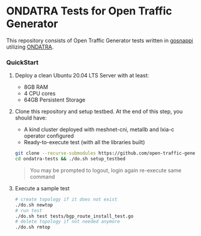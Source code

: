 # ONDATRA Tests for Open Traffic Generator

This repository consists of Open Traffic Generator tests written in [gosnappi](https://pkg.go.dev/github.com/open-traffic-generator/snappi/gosnappi) utilizing [ONDATRA](https://github.com/openconfig/ondatra).

### QuickStart

1. Deploy a clean Ubuntu 20.04 LTS Server with at least:
   - 8GB RAM
   - 4 CPU cores
   - 64GB Persistent Storage

2. Clone this repository and setup testbed. At the end of this step, you should have:
   - A kind cluster deployed with meshnet-cni, metallb and Ixia-c operator configured
   - Ready-to-execute test (with all the libraries built)

   ```sh
   git clone --recurse-submodules https://github.com/open-traffic-generator/ondatra-tests.git
   cd ondatra-tests && ./do.sh setup_testbed
   ```

   > You may be prompted to logout, login again re-execute same command

3. Execute a sample test

   ```sh
   # create topology if it does not exist
   ./do.sh newtop
   # run test
   ./do.sh test tests/bgp_route_install_test.go
   # delete topology if not needed anymore
   ./do.sh rmtop
   ```
